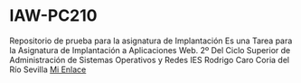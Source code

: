 # IAW-PC210
Repositorio de prueba para la asignatura de Implantación 
Es una Tarea para la Asignatura de Implantación a Aplicaciones Web.
2º Del Ciclo Superior de Administración de Sistemas Operativos y Redes
IES Rodrigo Caro Coria del Río Sevilla
[Mi Enlace](https://ale333.github.io/IAW-PC210/)
